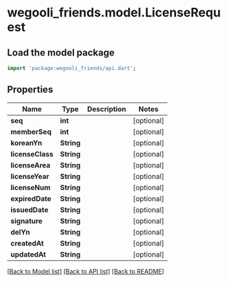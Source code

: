 # wegooli_friends.model.LicenseRequest

## Load the model package

```dart
import 'package:wegooli_friends/api.dart';
```

## Properties

| Name             | Type       | Description | Notes      |
| ---------------- | ---------- | ----------- | ---------- |
| **seq**          | **int**    |             | [optional] |
| **memberSeq**    | **int**    |             | [optional] |
| **koreanYn**     | **String** |             | [optional] |
| **licenseClass** | **String** |             | [optional] |
| **licenseArea**  | **String** |             | [optional] |
| **licenseYear**  | **String** |             | [optional] |
| **licenseNum**   | **String** |             | [optional] |
| **expiredDate**  | **String** |             | [optional] |
| **issuedDate**   | **String** |             | [optional] |
| **signature**    | **String** |             | [optional] |
| **delYn**        | **String** |             | [optional] |
| **createdAt**    | **String** |             | [optional] |
| **updatedAt**    | **String** |             | [optional] |

[[Back to Model list]](../README.md#documentation-for-models)
[[Back to API list]](../README.md#documentation-for-api-endpoints)
[[Back to README]](../README.md)
